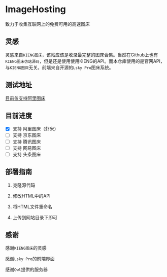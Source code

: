 # ImageHosting
致力于收集互联网上的免费可用的高速图床

## 灵感
灵感来自`KIENG图床`，该站应该是收录最完整的图床合集。当然在Github上也有 `KIENG图床仿站源码`，但是还是使用使用KIENG的API。而本仓库使用的是官网API，与`KIENG图床`无关。前端来自开源的`Lsky Pro`图床系统。

## 测试地址
[目前仅支持阿里图床](https://img.cpp.li)

## 目前进度
- [x] 支持 阿里图床（虾米）
- [ ] 支持 京东图床
- [ ] 支持 腾讯图床
- [ ] 支持 网易图床
- [ ] 支持 头条图床

## 部署指南
1. 克隆源代码 

2. 修改HTML中的API 

3. 将HTML文件重命名 

4. 上传到网站目录下即可

## 感谢
感谢`KIENG图床`的灵感

感谢`Lsky Pro`的前端界面

感谢`Owl`提供的服务器
